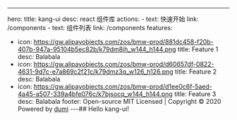 ---

hero:
title: kang-ui
desc: react 组件库
actions: - text: 快速开始
link: /components - text: 组件列表
link: /components
features:

- icon: https://gw.alipayobjects.com/zos/bmw-prod/881dc458-f20b-407b-947a-95104b5ec82b/k79dm8ih_w144_h144.png
  title: Feature 1
  desc: Balabala
- icon: https://gw.alipayobjects.com/zos/bmw-prod/d60657df-0822-4631-9d7c-e7a869c2f21c/k79dmz3q_w126_h126.png
  title: Feature 2
  desc: Balabala
- icon: https://gw.alipayobjects.com/zos/bmw-prod/d1ee0c6f-5aed-4a45-a507-339a4bfe076c/k7bjsocq_w144_h144.png
  title: Feature 3
  desc: Balabala
  footer: Open-source MIT Licensed | Copyright © 2020<br />Powered by [dumi](https://d.umijs.org)
  ---## Hello kang-ui!
